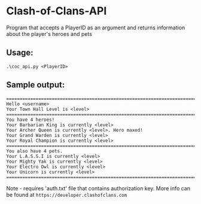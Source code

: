 # Clash-of-Clans-API

Program that accepts a PlayerID as an argument and returns information about the player's heroes and pets

## Usage: 
`.\coc_api.py <PlayerID>`

## Sample output: 
```
===================================================================================
Hello <username>
Your Town Hall Level is <level>
===================================================================================
You have 4 heroes!
Your Barbarian King is currently <level>
Your Archer Queen is currently <level>. Hero maxed!
Your Grand Warden is currently <level>
Your Royal Champion is currently <level>
===================================================================================
You also have 4 pets.
Your L.A.S.S.I is currently <level>
Your Mighty Yak is currently <level>
Your Electro Owl is currently <level>
Your Unicorn is currently <level>
===================================================================================
```

Note - requires 'auth.txt' file that contains authorization key. More info can be found at `https://developer.clashofclans.com`
